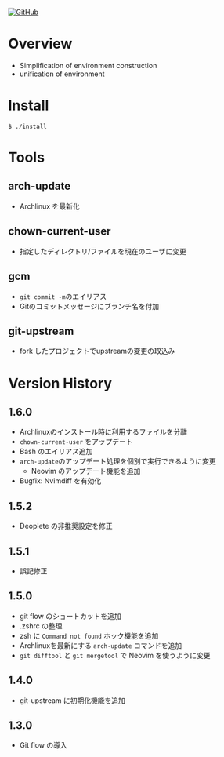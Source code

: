 <a href="LICENSE" alt="MIT License"><img alt="GitHub" src="https://img.shields.io/github/license/toshiki670/dotfiles?style=flat-square"></a>

# Overview
- Simplification of environment construction
- unification of environment

# Install
`$ ./install`

# Tools
## arch-update
- Archlinux を最新化

## chown-current-user
- 指定したディレクトリ/ファイルを現在のユーザに変更

## gcm
- `git commit -m`のエイリアス
- Gitのコミットメッセージにブランチ名を付加

## git-upstream
- fork したプロジェクトでupstreamの変更の取込み

# Version History
## 1.6.0
- Archlinuxのインストール時に利用するファイルを分離
- `chown-current-user` をアップデート
- Bash のエイリアス追加
- `arch-update`のアップデート処理を個別で実行できるように変更
  * Neovim のアップデート機能を追加
- Bugfix: Nvimdiff を有効化

## 1.5.2
- Deoplete の非推奨設定を修正

## 1.5.1
- 誤記修正

## 1.5.0
- git flow のショートカットを追加
- .zshrc の整理
- zsh に `Command not found` ホック機能を追加
- Archlinuxを最新にする `arch-update` コマンドを追加
- `git difftool` と `git mergetool` で Neovim を使うように変更

## 1.4.0
- git-upstream に初期化機能を追加

## 1.3.0
- Git flow の導入
